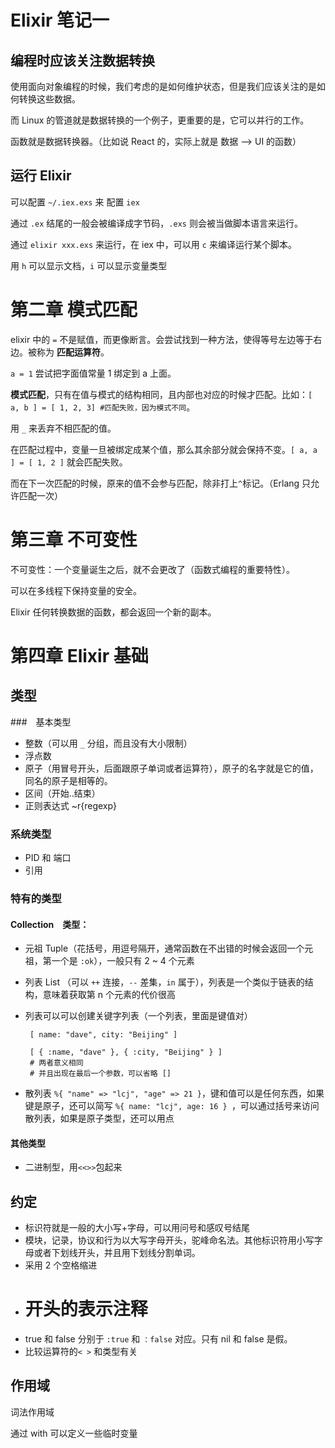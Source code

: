 # Elixir 笔记一

## 编程时应该关注数据转换

使用面向对象编程的时候，我们考虑的是如何维护状态，但是我们应该关注的是如何转换这些数据。

而 Linux 的管道就是数据转换的一个例子，更重要的是，它可以并行的工作。

函数就是数据转换器。（比如说 React 的，实际上就是 数据 --&gt; UI 的函数）

## 运行 Elixir

可以配置 `~/.iex.exs` 来 配置 `iex`

通过 `.ex` 结尾的一般会被编译成字节码，`.exs` 则会被当做脚本语言来运行。

通过 `elixir xxx.exs` 来运行，在 iex 中，可以用 `c` 来编译运行某个脚本。

用 `h` 可以显示文档，`i` 可以显示变量类型

# 第二章 模式匹配

elixir 中的 `=` 不是赋值，而更像断言。会尝试找到一种方法，使得等号左边等于右边。被称为 **匹配运算符**。

`a = 1` 尝试把字面值常量 1 绑定到 a 上面。

**模式匹配**，只有在值与模式的结构相同，且内部也对应的时候才匹配。比如：`[ a, b ] = [ 1, 2, 3] #匹配失败，因为模式不同`。

用 `_` 来丢弃不相匹配的值。

在匹配过程中，变量一旦被绑定成某个值，那么其余部分就会保持不变。`[ a, a ] = [ 1, 2 ]` 就会匹配失败。

而在下一次匹配的时候，原来的值不会参与匹配，除非打上`^`标记。（Erlang 只允许匹配一次）

# 第三章 不可变性

不可变性：一个变量诞生之后，就不会更改了（函数式编程的重要特性）。

可以在多线程下保持变量的安全。

Elixir 任何转换数据的函数，都会返回一个新的副本。

# 第四章 Elixir 基础

## 类型
###　基本类型

* 整数（可以用 `_` 分组，而且没有大小限制）
* 浮点数
* 原子（用冒号开头，后面跟原子单词或者运算符），原子的名字就是它的值，同名的原子是相等的。
* 区间（开始..结束）
* 正则表达式 ~r{regexp}

### 系统类型

* PID 和 端口
* 引用

### 特有的类型

#### Collection　类型：
* 元祖 Tuple（花括号，用逗号隔开，通常函数在不出错的时候会返回一个元祖，第一个是 `:ok`），一般只有 2 ~ 4 个元素
* 列表 List （可以 `++` 连接，`--` 差集，`in` 属于），列表是一个类似于链表的结构，意味着获取第 n 个元素的代价很高
* 列表可以可以创建关键字列表（一个列表，里面是键值对）

  ```
   [ name: "dave", city: "Beijing" ]

   [ { :name, "dave" }, { :city, "Beijing" } ]
   # 两者意义相同
   # 并且出现在最后一个参数，可以省略 []
  ```

* 散列表 `%{ "name" => "lcj", "age" => 21 }`，键和值可以是任何东西，如果键是原子，还可以简写 `%{ name: "lcj", age: 16 } `，可以通过括号来访问散列表，如果是原子类型，还可以用点

#### 其他类型
* 二进制型，用`<<>>`包起来

## 约定

- 标识符就是一般的大小写+字母，可以用问号和感叹号结尾
- 模块，记录，协议和行为以大写字母开头，驼峰命名法。其他标识符用小写字母或者下划线开头，并且用下划线分割单词。
- 采用 2 个空格缩进
- # 开头的表示注释
- true 和 false 分别于 `:true` 和 `：false` 对应。只有 nil 和 false 是假。
- 比较运算符的`< >` 和类型有关

## 作用域

词法作用域

通过 with 可以定义一些临时变量


